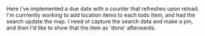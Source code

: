 Here i've implemented a due date with a counter that refreshes upon reload. I'm currrently working to add location items to each todo Item, and had the search update the map. I need ot capture the search data and make a pin, and then I'd like to show that the item as 'done' afterwards.


